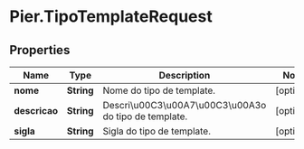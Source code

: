 # Pier.TipoTemplateRequest

## Properties
Name | Type | Description | Notes
------------ | ------------- | ------------- | -------------
**nome** | **String** | Nome do tipo de template. | [optional] 
**descricao** | **String** | Descri\u00C3\u00A7\u00C3\u00A3o do tipo de template. | [optional] 
**sigla** | **String** | Sigla do tipo de template. | [optional] 



